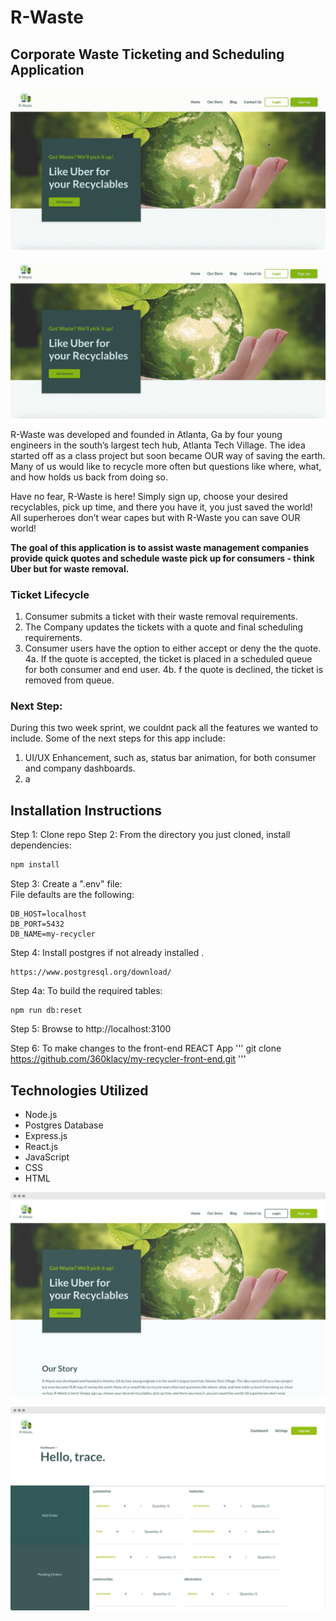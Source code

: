 # R-Waste
## Corporate Waste Ticketing and Scheduling Application 

![Screenshot](r-waste-signup.gif)

![Screenshot](r-waste-add-order.gif)

R-Waste was developed and founded in Atlanta, Ga by four young engineers in the south’s largest tech hub, Atlanta Tech Village. The idea started off as a class project but soon became OUR way of saving the earth. Many of us would like to recycle more often but questions like where, what, and how holds us back from doing so.

Have no fear, R-Waste is here! Simply sign up, choose your desired recyclables, pick up time, and there you have it, you just saved the world! All superheroes don’t wear capes but with R-Waste you can save OUR world!


<strong>The goal of this application is to assist waste management companies provide quick quotes and schedule waste pick up for consumers - think Uber but for waste removal.</strong>

### Ticket Lifecycle 
 1. Consumer submits a ticket with their waste removal requirements.
 2. The Company updates the tickets with a quote and final scheduling requirements.
 3. Consumer users have the option to either accept or deny the the quote.
 4a. If the quote is accepted, the ticket is placed in a scheduled queue for both consumer and end user. 
 4b. f the quote is declined, the ticket is removed from queue.

### Next Step: 
During this two week sprint, we couldnt pack all the features we wanted to include.  Some of the next steps for this app include: 
1. UI/UX Enhancement, such as, status bar animation, for both consumer and company dashboards. 
2. a 

## Installation Instructions 
Step 1: Clone repo
Step 2: From the directory you just cloned, install dependencies:  
```javascript
npm install
```
Step 3:  Create a ".env" file:  
File defaults are the following:
```
DB_HOST=localhost  
DB_PORT=5432
DB_NAME=my-recycler
```
Step 4: Install postgres if not already installed . 
```
https://www.postgresql.org/download/
```
Step 4a: To build the required tables:  
```
npm run db:reset
```
Step 5: Browse to http://localhost:3100 

Step 6: To make changes to the front-end REACT App 
'''
git clone https://github.com/360klacy/my-recycler-front-end.git
'''

## Technologies Utilized 
* Node.js 
* Postgres Database 
* Express.js
* React.js
* JavaScript 
* CSS
* HTML 


![Screenshot](r-waste-preview(1)-crop.png)

![Screenshot](r-waste-preview-user-dashboard.png)

